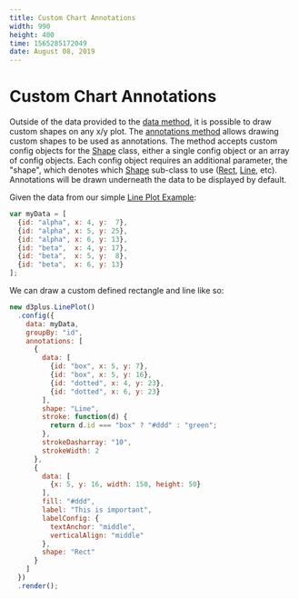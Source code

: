 ```yaml
---
title: Custom Chart Annotations
width: 990
height: 400
time: 1565285172049
date: August 08, 2019
---
```


# Custom Chart Annotations

Outside of the data provided to the [data method](http://d3plus.org/docs/#Viz.data), it is possible to draw custom shapes on any x/y plot. The [annotations method](http://d3plus.org/docs/#Plot.annotations) allows drawing custom shapes to be used as annotations. The method accepts custom config objects for the [Shape](http://d3plus.org/docs/#Shape) class, either a single config object or an array of config objects. Each config object requires an additional parameter, the "shape", which denotes which [Shape](http://d3plus.org/docs/#Shape) sub-class to use ([Rect](http://d3plus.org/docs/#Rect), [Line](http://d3plus.org/docs/#Line), etc). Annotations will be drawn underneath the data to be displayed by default.

Given the data from our simple [Line Plot Example](http://d3plus.org/examples/d3plus-plot/line-plot/):

```js
var myData = [
  {id: "alpha", x: 4, y:  7},
  {id: "alpha", x: 5, y: 25},
  {id: "alpha", x: 6, y: 13},
  {id: "beta",  x: 4, y: 17},
  {id: "beta",  x: 5, y:  8},
  {id: "beta",  x: 6, y: 13}
];
```

We can draw a custom defined rectangle and line like so:

```js
new d3plus.LinePlot()
  .config({
    data: myData,
    groupBy: "id",
    annotations: [
      {
        data: [
          {id: "box", x: 5, y: 7},
          {id: "box", x: 5, y: 16},
          {id: "dotted", x: 4, y: 23},
          {id: "dotted", x: 6, y: 23}
        ],
        shape: "Line",
        stroke: function(d) {
          return d.id === "box" ? "#ddd" : "green";
        },
        strokeDasharray: "10",
        strokeWidth: 2
      },
      {
        data: [
          {x: 5, y: 16, width: 150, height: 50}
        ],
        fill: "#ddd",
        label: "This is important",
        labelConfig: {
          textAnchor: "middle",
          verticalAlign: "middle"
        },
        shape: "Rect"
      }
    ]
  })
  .render();
```
